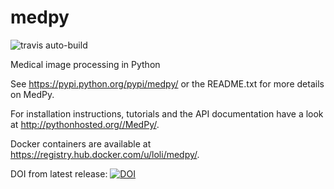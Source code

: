 medpy
=====

![travis auto-build](https://travis-ci.org/loli/medpy.svg?branch=master)

Medical image processing in Python

See <https://pypi.python.org/pypi/medpy/> or the README.txt for more details on MedPy.

For installation instructions, tutorials and the API documentation have a look at <http://pythonhosted.org//MedPy/>.

Docker containers are available at <https://registry.hub.docker.com/u/loli/medpy/>.

DOI from latest release: [![DOI](https://zenodo.org/badge/4295983.svg)](https://zenodo.org/badge/latestdoi/4295983)
